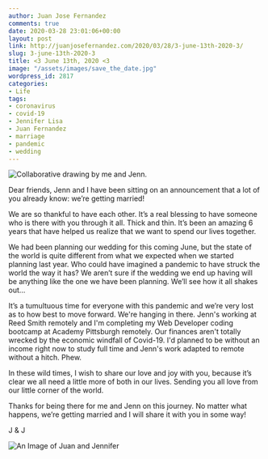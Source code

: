 ```yaml
---
author: Juan Jose Fernandez
comments: true
date: 2020-03-28 23:01:06+00:00
layout: post
link: http://juanjosefernandez.com/2020/03/28/3-june-13th-2020-3/
slug: 3-june-13th-2020-3
title: <3 June 13th, 2020 <3
image: "/assets/images/save_the_date.jpg" 
wordpress_id: 2817
categories:
- Life
tags:
- coronavirus
- covid-19
- Jennifer Lisa
- Juan Fernandez
- marriage
- pandemic
- wedding
---
```


![Collaborative drawing by me and Jenn.](https://fernandezjuanjose.files.wordpress.com/2020/03/save_the_date_-_backside-e1585435181189.jpg?w=739 "Collaborative drawing by me and Jenn.") 

Dear friends, Jenn and I have been sitting on an announcement that a lot of you already know: we’re getting married!

We are so thankful to have each other. It’s a real blessing to have someone who is there with you through it all. Thick and thin. It’s been an amazing 6 years that have helped us realize that we want to spend our lives together.

We had been planning our wedding for this coming June, but the state of the world is quite different from what we expected when we started planning last year. Who could have imagined a pandemic to have struck the world the way it has? We aren’t sure if the wedding we end up having will be anything like the one we have been planning. We’ll see how it all shakes out…

It’s a tumultuous time for everyone with this pandemic and we’re very lost as to how best to move forward. We're hanging in there. Jenn's working at Reed Smith remotely and I'm completing my Web Developer coding bootcamp at Academy Pittsburgh remotely. Our finances aren't totally wrecked by the economic windfall of Covid-19. I'd planned to be without an income right now to study full time and Jenn's work adapted to remote without a hitch. Phew.

In these wild times, I wish to share our love and joy with you, because it’s clear we all need a little more of both in our lives. Sending you all love from our little corner of the world.

Thanks for being there for me and Jenn on this journey.
No matter what happens, we’re getting married and I will share it with you in some way!

J & J

![An Image of Juan and Jennifer](https://fernandezjuanjose.files.wordpress.com/2020/03/save_the_date_-_3rd_draft-2-e1585436156474.jpg?w=739)
